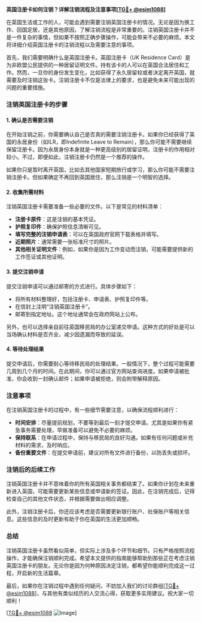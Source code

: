 **英国注册卡如何注销？详解注销流程及注意事项[[TG💪+ @esim1088](https://t.me/s/esim1088)]**

在英国生活或工作的人，可能会遇到需要注销英国注册卡的情况。无论是因为换工作、回国定居，还是其他原因，了解注销流程是非常重要的。注销英国注册卡并不是一件复杂的事情，但如果不按照正确步骤操作，可能会带来不必要的麻烦。本文将详细介绍英国注册卡的注销流程以及需要注意的事项。

首先，我们需要明确什么是英国注册卡。英国注册卡（UK Residence Card）是为非欧盟公民提供的一种居留证明文件。持有该卡的人可以在英国合法居住和工作。然而，一旦你的身份发生变化，比如获得了永久居留权或者决定离开英国，就需要及时注销这张卡。注销注册卡不仅是法律上的要求，也是避免未来可能出现的问题的重要措施。

### 注销英国注册卡的步骤

#### 1. 确认是否需要注销

在开始注销之前，你需要确认自己是否真的需要注销注册卡。如果你已经获得了英国的永居身份（如ILR，即Indefinite Leave to Remain），那么你可能不需要继续保留注册卡。因为永居身份本身就是一种更高级别的居留证明，注册卡的作用相对较小。不过，即便如此，注销注册卡仍然是一个推荐的操作。

如果你只是暂时离开英国，比如去其他国家短期旅行或学习，那么你可能不需要注销注册卡。但如果确定不再回到英国居住，那么注销是一个明智的选择。

#### 2. 收集所需材料

注销英国注册卡需要准备一些必要的文件。以下是常见的材料清单：

- **注册卡原件**：这是注销的基本凭证。
- **护照复印件**：确保护照信息清晰可见。
- **填写完整的注销申请表**：可以在英国政府官网下载表格并填写。
- **近期照片**：通常需要一张标准尺寸的照片。
- **其他相关证明文件**：例如，如果你是因为工作变动而注销，可能需要提供新的工作签证或其他证明。

#### 3. 提交注销申请

提交注销申请可以通过邮寄的方式进行。具体步骤如下：

- 将所有材料整理好，包括注册卡、申请表、护照复印件等。
- 在信封上注明“注销英国注册卡”。
- 邮寄到指定地址。这个地址通常会在政府网站上公布。

另外，也可以选择亲自前往英国移民局的办公室递交申请。这种方式的好处是可以当场确认材料是否齐全，减少因遗漏而导致的延误。

#### 4. 等待处理结果

提交申请后，你需要耐心等待移民局的处理结果。一般情况下，整个过程可能需要几周到几个月的时间。在此期间，你可以通过官方网站查询进度。如果申请被批准，你会收到一封确认邮件；如果申请被拒绝，则会附带解释原因。

### 注意事项

在注销英国注册卡的过程中，有一些细节需要注意，以确保流程顺利进行：

- **时间安排**：尽量提前规划，不要等到最后一刻才提交申请。尤其是如果你有紧急事务需要处理，早做准备可以避免不必要的麻烦。
- **保持联系**：在申请过程中，保持与移民局的良好沟通。如果有任何问题或补充材料的需求，及时响应。
- **备份重要文件**：在提交申请前，建议对所有文件进行备份，以防丢失或损坏。

### 注销后的后续工作

注销英国注册卡并不意味着你的所有英国相关事务都结束了。如果你计划在未来重新进入英国，可能需要更新某些信息或申请新的签证。因此，在注销完成后，记得检查自己的其他文件状态，并根据需要做出相应调整。

此外，注销注册卡后，你还应该考虑是否需要更新银行账户、社保账户等相关信息。这些信息的及时更新有助于你在英国的生活更加顺畅。

### 总结

注销英国注册卡虽然看似简单，但实际上涉及多个环节和细节。只有严格按照流程操作，才能确保注销顺利完成。希望本文提供的指南能够帮助到那些正在考虑注销英国注册卡的朋友。无论你是因为何种原因决定注销，都希望你能顺利完成这一过程，开启新的生活篇章。

最后，如果你在注销过程中遇到任何疑问，不妨加入我们的讨论群组[[TG💪+ @esim1088](https://t.me/s/esim1088)]，与其他有类似经历的人交流心得，获取更多实用建议。祝大家一切顺利！

[[TG💪+ @esim1088](https://t.me/s/esim1088) ![Image](https://i.postimg.cc/4NQfJmqS/Snipaste-2025-05-13-00-14-12.png)]